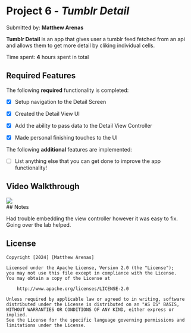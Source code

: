 # Project 6 - *Tumblr Detail*

Submitted by: **Matthew Arenas**

**Tumblr Detail** is an app that gives user a tumblr feed fetched from an api and allows them to get more detail by cliking individual cells. 

Time spent: **4** hours spent in total

## Required Features

The following **required** functionality is completed:

- [x] Setup navigation to the Detail Screen
- [x] Created the Detail View UI
- [x] Add the ability to pass data to the Detail View Controller
- [x] Made personal finishing touches to the UI


The following **additional** features are implemented:

- [ ] List anything else that you can get done to improve the app functionality!

## Video Walkthrough

<div>
    <a href="https://www.loom.com/share/b7edae9c880644f99f1b8a79d82f0530">
    </a>
    <a href="https://www.loom.com/share/b7edae9c880644f99f1b8a79d82f0530">
      <img style="max-width:300px;" src="https://cdn.loom.com/sessions/thumbnails/b7edae9c880644f99f1b8a79d82f0530-with-play.gif">
    </a>
  </div>
## Notes

Had trouble embedding the view controller however it was easy to fix. Going over the lab helped.

## License

    Copyright [2024] [Matthew Arenas]

    Licensed under the Apache License, Version 2.0 (the "License");
    you may not use this file except in compliance with the License.
    You may obtain a copy of the License at

        http://www.apache.org/licenses/LICENSE-2.0

    Unless required by applicable law or agreed to in writing, software
    distributed under the License is distributed on an "AS IS" BASIS,
    WITHOUT WARRANTIES OR CONDITIONS OF ANY KIND, either express or implied.
    See the License for the specific language governing permissions and
    limitations under the License.
